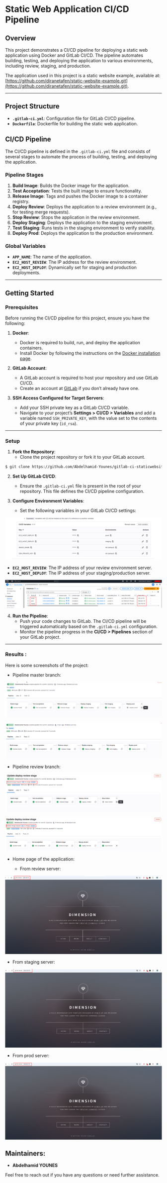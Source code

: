 # Static Web Application CI/CD Pipeline

## Overview

This project demonstrates a CI/CD pipeline for deploying a static web application using Docker and GitLab CI/CD. The pipeline automates building, testing, and deploying the application to various environments, including review, staging, and production. 

The application used in this project is a static website example, available at: [https://github.com/diranetafen/static-website-example.git](https://github.com/diranetafen/static-website-example.git).

---

## Project Structure

- **`.gitlab-ci.yml`**: Configuration file for GitLab CI/CD pipeline.
- **`Dockerfile`**: Dockerfile for building the static web application.

## CI/CD Pipeline

The CI/CD pipeline is defined in the `.gitlab-ci.yml` file and consists of several stages to automate the process of building, testing, and deploying the application.

### Pipeline Stages

1. **Build Image**: Builds the Docker image for the application.
2. **Test Acceptation**: Tests the built image to ensure functionality.
3. **Release Image**: Tags and pushes the Docker image to a container registry.
4. **Deploy Review**: Deploys the application to a review environment (e.g., for testing merge requests).
5. **Stop Review**: Stops the application in the review environment.
6. **Deploy Staging**: Deploys the application to the staging environment.
7. **Test Staging**: Runs tests in the staging environment to verify stability.
8. **Deploy Prod**: Deploys the application to the production environment.

### Global Variables

- **`APP_NAME`**: The name of the application.
- **`EC2_HOST_REVIEW`**: The IP address for the review environment.
- **`EC2_HOST_DEPLOY`**: Dynamically set for staging and production deployments.

---

## Getting Started

### Prerequisites

Before running the CI/CD pipeline for this project, ensure you have the following:

1. **Docker**:
   - Docker is required to build, run, and deploy the application containers.
   - Install Docker by following the instructions on the [Docker installation page](https://docs.docker.com/get-docker/).

2. **GitLab Account**:
   - A GitLab account is required to host your repository and use GitLab CI/CD.
   - Create an account at [GitLab](https://gitlab.com/users/sign_up) if you don’t already have one.

3. **SSH Access Configured for Target Servers**:
   - Add your SSH private key as a GitLab CI/CD variable.
   - Navigate to your project’s **Settings > CI/CD > Variables** and add a variable named `SSH_PRIVATE_KEY`, with the value set to the contents of your private key (`id_rsa`).

---

### Setup

1. **Fork the Repository**:
   - Clone the project repository or fork it to your GitLab account.

  ```bash
  $ git clone https://github.com/Abdelhamid-Younes/gitlab-ci-staticwebsite.git
```

2. **Set Up GitLab CI/CD**:
   - Ensure the `.gitlab-ci.yml` file is present in the root of your repository. This file defines the CI/CD pipeline configuration.

3. **Configure Environment Variables**:
   - Set the following variables in your GitLab CI/CD settings:

![](images/variables.png)

- **`EC2_HOST_REVIEW`**: The IP address of your review environment server.
- **`EC2_HOST_DEPLOY`**: The IP address of your staging/production server.

![](images/ec2s.png)

4. **Run the Pipeline**:
   - Push your code changes to GitLab. The CI/CD pipeline will be triggered automatically based on the `.gitlab-ci.yml` configuration.
   - Monitor the pipeline progress in the **CI/CD > Pipelines** section of your GitLab project.

---

### Results : 
Here is some screenshots of the project:

- Pipeline master branch:

![](images/pipeline_master1.png)

![](images/pipeline_master2.png)

- Pipeline review branch:

![](images/pipeline_review1.png)

![](images/pipeline_review2.png)

- Home page of the application:

   - From review server:

![](images/homepage_review.png)

   - From staging server:

![](images/homepage_staging.png)

   - From prod server:

 ![](images/homepage_prod.png)

## Maintainers:

- **Abdelhamid YOUNES**

Feel free to reach out if you have any questions or need further assistance.
